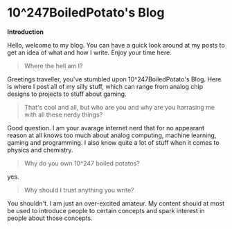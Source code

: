 # 10^247BoiledPotato's Blog



**Introduction**

Hello, welcome to my blog. You can have a quick look around at my posts to get an idea of what and how I write. Enjoy your time here.



> Where the hell am I?

Greetings traveller, you've stumbled upon 10^247BoiledPotato's Blog. Here is where I post all of my silly stuff, which can range from analog chip designs to projects to stuff about gaming.

> That's cool and all, but who are you and why are you harrasing me with all these nerdy things?

Good question. I am your avarage internet nerd that for no appearant reason at all knows too much about analog computing, machine learning, gaming and programming. I also know quite a lot of stuff when it comes to physics and chemistry.

> Why do you own 10^247 boiled potatos?

yes.

> Why should I trust anything you write?

You shouldn't. I am just an over-excited amateur. My content should at most be used to introduce people to certain concepts and spark interest in people about those concepts.


